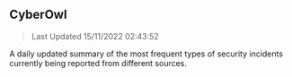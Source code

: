 ## CyberOwl 
> Last Updated 15/11/2022 02:43:52 


A daily updated summary of the most frequent types of security incidents currently being reported from different sources.

